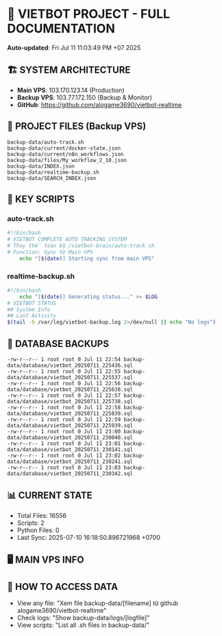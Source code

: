 # 🤖 VIETBOT PROJECT - FULL DOCUMENTATION
**Auto-updated**: Fri Jul 11 11:03:49 PM +07 2025

## 🏗️ SYSTEM ARCHITECTURE
- **Main VPS**: 103.170.123.14 (Production)
- **Backup VPS**: 103.77.172.150 (Backup & Monitor)
- **GitHub**: https://github.com/alogame3690/vietbot-realtime

## 📁 PROJECT FILES (Backup VPS)
```
backup-data/auto-track.sh
backup-data/current/docker-state.json
backup-data/current/n8n_workflows.json
backup-data/files/My_workflow_2_10.json
backup-data/INDEX.json
backup-data/realtime-backup.sh
backup-data/SEARCH_INDEX.json
```

## 🔧 KEY SCRIPTS
### auto-track.sh
```bash
#!/bin/bash
# VIETBOT COMPLETE AUTO TRACKING SYSTEM
# Thay thế toàn bộ /vietbot-brain/auto-track.sh
# Function: Sync từ Main VPS
    echo "[$(date)] Starting sync from main VPS"
```
### realtime-backup.sh
```bash
#!/bin/bash
    echo "[$(date)] Generating status..." >> $LOG
# VIETBOT STATUS
## System Info
## Last Activity
$(tail -5 /var/log/vietbot-backup.log 2>/dev/null || echo "No logs")
```

## 💾 DATABASE BACKUPS
```
-rw-r--r-- 1 root root 0 Jul 11 22:54 backup-data/database/vietbot_20250711_225436.sql
-rw-r--r-- 1 root root 0 Jul 11 22:55 backup-data/database/vietbot_20250711_225537.sql
-rw-r--r-- 1 root root 0 Jul 11 22:56 backup-data/database/vietbot_20250711_225638.sql
-rw-r--r-- 1 root root 0 Jul 11 22:57 backup-data/database/vietbot_20250711_225738.sql
-rw-r--r-- 1 root root 0 Jul 11 22:58 backup-data/database/vietbot_20250711_225839.sql
-rw-r--r-- 1 root root 0 Jul 11 22:59 backup-data/database/vietbot_20250711_225939.sql
-rw-r--r-- 1 root root 0 Jul 11 23:00 backup-data/database/vietbot_20250711_230040.sql
-rw-r--r-- 1 root root 0 Jul 11 23:01 backup-data/database/vietbot_20250711_230141.sql
-rw-r--r-- 1 root root 0 Jul 11 23:02 backup-data/database/vietbot_20250711_230241.sql
-rw-r--r-- 1 root root 0 Jul 11 23:03 backup-data/database/vietbot_20250711_230342.sql
```

## 📊 CURRENT STATE
- Total Files: 16556
- Scripts: 2
- Python Files: 0
- Last Sync: 2025-07-10 16:18:50.896721968 +0700

## 🖥️ MAIN VPS INFO


## 🚨 HOW TO ACCESS DATA
- View any file: "Xem file backup-data/[filename] từ github alogame3690/vietbot-realtime"
- Check logs: "Show backup-data/logs/[logfile]"
- View scripts: "List all .sh files in backup-data/"

